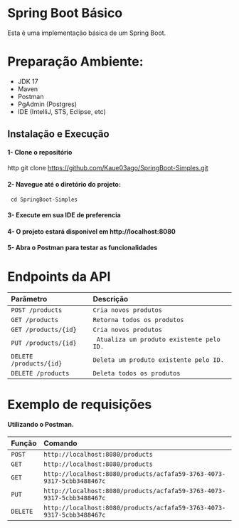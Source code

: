 
# Spring Boot Básico

Esta é uma implementação básica de um Spring Boot.

# Preparação Ambiente:
- JDK 17
- Maven
- Postman
- PgAdmin (Postgres)
- IDE (IntelliJ, STS, Eclipse, etc)

  
## Instalação e Execução 

#### 1- Clone o repositório 

http
 git clone https://github.com/Kaue03ago/SpringBoot-Simples.git

#### 2- Navegue até o diretório do projeto:

```http
 cd SpringBoot-Simples
```

#### 3- Execute em sua IDE de preferencia

#### 4- O projeto estará disponível em http://localhost:8080

#### 5- Abra o Postman para testar as funcionalidades 






# Endpoints da API

| Parâmetro                 | Descrição                                    |
| :----------               | :----------                                  |
| `POST /products`          | `Cria novos produtos`                        |
| `GET /products`           | `Retorna todos os produtos`                  |
| `GET /products/{id}`      | `Cria novos produtos`                        |
| `PUT /products/{id}`      | ` Atualiza um produto existente pelo ID.`    |
| `DELETE /products/{id}`   | `Deleta um produto existente pelo ID.`       |
| `DELETE /products`        | `Deleta todos os produtos`                   |






#   Exemplo de requisições

#### Utilizando o Postman.

| Função                    |  Comando                                                                      | 
| :----------               | :----------                                                                   | 
| `POST `                   | `http://localhost:8080/products`                                              |
| `GET `                    | `http://localhost:8080/products`                                              |
| `GET `                    | `http://localhost:8080/products/acfafa59-3763-4073-9317-5cbb3488467c`         |
| `PUT `                    | `http://localhost:8080/products/acfafa59-3763-4073-9317-5cbb3488467c`         |
| `DELETE `                 | `http://localhost:8080/products/acfafa59-3763-4073-9317-5cbb3488467c`         |
